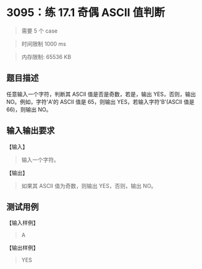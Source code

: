 # 3095：练 17.1 奇偶 ASCII 值判断

> 需要 5 个 case

> 时间限制 1000 ms

> 内存限制: 65536 KB

## 题目描述

任意输入一个字符，判断其 ASCII 值是否是奇数，若是，输出 YES，否则，输出 NO。例如，字符'A'的 ASCII 值是 65，则输出 YES，若输入字符'B'(ASCII 值是 66)，则输出 NO。

## 输入输出要求

【输入】

> 输入一个字符。

【输出】

> 如果其 ASCII 值为奇数，则输出 YES，否则，输出 NO。

## 测试用例

【输入样例】

> A

【输出样例】

> YES

